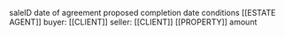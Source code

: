 saleID
date of agreement
proposed completion date
conditions
[[ESTATE AGENT]]
buyer: [[CLIENT]]
seller: [[CLIENT]]
[[PROPERTY]]
amount